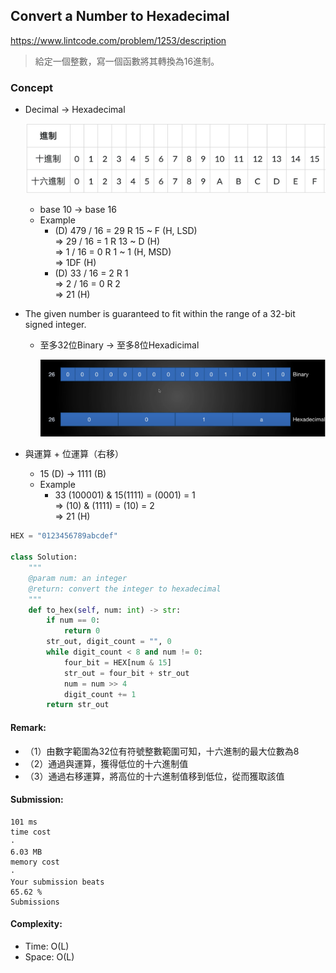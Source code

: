 ## Convert a Number to Hexadecimal
https://www.lintcode.com/problem/1253/description
>給定一個整數，寫一個函數將其轉換為16進制。

### Concept
- Decimal -> Hexadecimal

  <p>
      <img src="../images/1253_decToHex.png" width="600" />
  </p>

  - base 10 -> base 16
  - Example
    - (D) 479 / 16 = 29 R 15 ~ F (H, LSD)\
      => 29 / 16 = 1 R 13 ~ D (H)\
      => 1 / 16 = 0 R 1 ~ 1 (H, MSD)\
      => 1DF (H)
    - (D) 33 / 16 = 2 R 1\
      => 2 / 16 = 0 R 2\
      => 21 (H)
- The given number is guaranteed to fit within the range of a 32-bit signed integer.      
  - 至多32位Binary -> 至多8位Hexadicimal
    <p>
      <img src="../images/1253_binToHex.png" width="600" />
    </p>
- 與運算 + 位運算（右移）
 
  - 15 (D) -> 1111 (B)
  - Example
    - 33 (100001) & 15(1111) = (0001) = 1 \
      => (10) & (1111) = (10) = 2\
      => 21 (H)

```python
HEX = "0123456789abcdef"

class Solution:
    """
    @param num: an integer
    @return: convert the integer to hexadecimal
    """
    def to_hex(self, num: int) -> str:
        if num == 0:
            return 0
        str_out, digit_count = "", 0
        while digit_count < 8 and num != 0:
            four_bit = HEX[num & 15]
            str_out = four_bit + str_out
            num = num >> 4
            digit_count += 1
        return str_out
```
#### Remark:
- （1）由數字範圍為32位有符號整數範圍可知，十六進制的最大位數為8
- （2）通過與運算，獲得低位的十六進制值
- （3）通過右移運算，將高位的十六進制值移到低位，從而獲取該值


#### Submission:
```
101 ms
time cost
·
6.03 MB
memory cost
·
Your submission beats
65.62 %
Submissions
```
#### Complexity:
- Time: O(L)
- Space: O(L)
